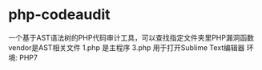 # php-codeaudit
一个基于AST语法树的PHP代码审计工具，可以查找指定文件夹里PHP漏洞函数
vendor是AST相关文件
1.php 是主程序
3.php 用于打开Sublime Text编辑器
环境: PHP7
